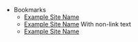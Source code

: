 - Bookmarks
  - [Example Site Name](https://www.example.com/)
  - [Example Site Name](https://www.example.com)
    With non-link text
  - [Example Site Name](https://www.example.com)
